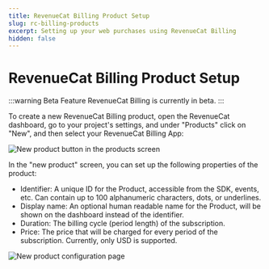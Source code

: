 ```yaml
---
title: RevenueCat Billing Product Setup
slug: rc-billing-products
excerpt: Setting up your web purchases using RevenueCat Billing
hidden: false
---
```


# RevenueCat Billing Product Setup

:::warning Beta Feature
RevenueCat Billing is currently in beta.
:::

To create a new RevenueCat Billing product, open the RevenueCat dashboard, go to your project's settings, and under "Products" click on "New", and then select your RevenueCat Billing App:

![New product button in the products screen](/images/rc-billing/new-product.png)

In the "new product" screen, you can set up the following properties of the product:

- Identifier: A unique ID for the Product, accessible from the SDK, events, etc. Can contain up to 100 alphanumeric characters, dots, or underlines.
- Display name: An optional human readable name for the Product, will be shown on the dashboard instead of the identifier.
- Duration: The billing cycle (period length) of the subscription.
- Price: The price that will be charged for every period of the subscription. Currently, only USD is supported.

![New product configuration page](/images/rc-billing/new-product-configuration.png)
